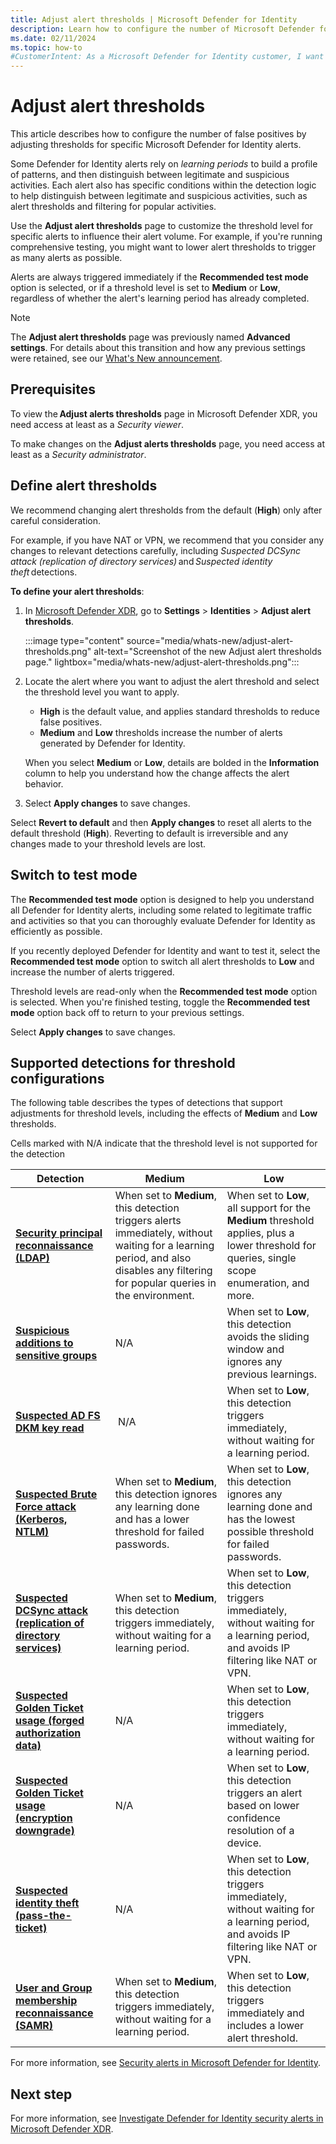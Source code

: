 ```yaml
---
title: Adjust alert thresholds | Microsoft Defender for Identity
description: Learn how to configure the number of Microsoft Defender for Identity alerts triggered of specific alert types by adjusting alert thresholds.
ms.date: 02/11/2024
ms.topic: how-to
#CustomerIntent: As a Microsoft Defender for Identity customer, I want to reduce the number of false positives by adjusting thresholds for specific alerts.
---
```


# Adjust alert thresholds

This article describes how to configure the number of false positives by adjusting thresholds for specific Microsoft Defender for Identity alerts.

Some Defender for Identity alerts rely on *learning periods* to build a profile of patterns, and then distinguish between legitimate and suspicious activities. Each alert also has specific conditions within the detection logic to help distinguish between legitimate and suspicious activities, such as alert thresholds and filtering for popular activities. 

Use the **Adjust alert thresholds** page to customize the threshold level for specific alerts to influence their alert volume. For example, if you're running comprehensive testing, you might want to lower alert thresholds to trigger as many alerts as possible.

Alerts are always triggered immediately if the **Recommended test mode** option is selected, or if a threshold level is set to **Medium** or **Low**, regardless of whether the alert's learning period has already completed.

> [!NOTE]
> The **Adjust alert thresholds** page was previously named **Advanced settings**. For details about this transition and how any previous settings were retained, see our [What's New announcement](whats-new.md#enhanced-user-experience-for-adjusting-alert-thresholds-preview).

## Prerequisites

To view the **Adjust alerts thresholds** page in Microsoft Defender XDR, you need access at least as a *Security viewer*.

To make changes on the **Adjust alerts thresholds** page, you need access at least as a *Security administrator*.

## Define alert thresholds

We recommend changing alert thresholds from the default (**High**) only after careful consideration. 

For example, if you have NAT or VPN, we recommend that you consider any changes to relevant detections carefully, including *Suspected DCSync attack (replication of directory services)* and *Suspected identity theft* detections.

**To define your alert thresholds**:

1. In [Microsoft Defender XDR](https://security.microsoft.com), go to **Settings** > **Identities** > **Adjust alert thresholds**.

    :::image type="content" source="media/whats-new/adjust-alert-thresholds.png" alt-text="Screenshot of the new Adjust alert thresholds page." lightbox="media/whats-new/adjust-alert-thresholds.png":::

1. Locate the alert where you want to adjust the alert threshold and select the threshold level you want to apply.

    - **High** is the default value, and applies standard thresholds to reduce false positives. 
    - **Medium** and **Low** thresholds increase the number of alerts generated by Defender for Identity.

    When you select **Medium** or **Low**, details are bolded in the **Information** column to help you understand how the change affects the alert behavior.

1. Select **Apply changes** to save changes.

Select **Revert to default** and then **Apply changes** to reset all alerts to the default threshold (**High**). Reverting to default is irreversible and any changes made to your threshold levels are lost.

## Switch to test mode

The **Recommended test mode** option is designed to help you understand all Defender for Identity alerts, including some related to legitimate traffic and activities so that you can thoroughly evaluate Defender for Identity as efficiently as possible.

If you recently deployed Defender for Identity and want to test it, select the **Recommended test mode** option to switch all alert thresholds to **Low** and increase the number of alerts triggered. 

Threshold levels are read-only when the **Recommended test mode** option is selected. When you're finished testing, toggle the **Recommended test mode** option back off to return to your previous settings.

Select **Apply changes** to save changes.

## Supported detections for threshold configurations

The following table describes the types of detections that support adjustments for threshold levels, including the effects of **Medium** and **Low** thresholds.

Cells marked with N/A indicate that the threshold level is not supported for the detection

| Detection | Medium | Low |
| --- | --- | --- |
| **[Security principal reconnaissance (LDAP)](credential-access-alerts.md#security-principal-reconnaissance-ldap-external-id-2038)** | When set to **Medium**, this detection triggers alerts immediately, without waiting for a learning period, and also disables any filtering for popular queries in the environment.| When set to **Low**, all support for the **Medium** threshold applies, plus a lower threshold for queries, single scope enumeration, and more. |
| **[Suspicious additions to sensitive groups](persistence-privilege-escalation-alerts.md#suspicious-additions-to-sensitive-groups-external-id-2024)** |N/A | When set to **Low**, this detection avoids the sliding window and ignores any previous learnings. |
| **[Suspected AD FS DKM key read](credential-access-alerts.md#suspected-ad-fs-dkm-key-read-external-id-2413)** |  N/A | When set to **Low**, this detection triggers immediately, without waiting for a learning period. |
| **[Suspected Brute Force attack (Kerberos, NTLM)](credential-access-alerts.md#suspected-brute-force-attack-kerberos-ntlm-external-id-2023)** | When set to **Medium**, this detection ignores any learning done and has a lower threshold for failed passwords. | When set to **Low**, this detection ignores any learning done and has the lowest possible threshold for failed passwords. |
| **[Suspected DCSync attack (replication of directory services)](credential-access-alerts.md#suspected-dcsync-attack-replication-of-directory-services-external-id-2006)** | When set to **Medium**, this detection triggers immediately, without waiting for a learning period. | When set to **Low**, this detection triggers immediately, without waiting for a learning period, and avoids IP filtering like NAT or VPN. |
| **[Suspected Golden Ticket usage (forged authorization data)](credential-access-alerts.md#suspected-golden-ticket-usage-forged-authorization-data-external-id-2013)** | N/A| When set to **Low**, this detection triggers immediately, without waiting for a learning period. |
| **[Suspected Golden Ticket usage (encryption downgrade)](persistence-privilege-escalation-alerts.md#suspected-golden-ticket-usage-encryption-downgrade-external-id-2009)** | N/A| When set to **Low**, this detection triggers an alert based on lower confidence resolution of a device. |
| **[Suspected identity theft (pass-the-ticket)](lateral-movement-alerts.md#suspected-identity-theft-pass-the-ticket-external-id-2018)** | N/A | When set to **Low**, this detection triggers immediately, without waiting for a learning period, and avoids IP filtering like NAT or VPN. |
| **[User and Group membership reconnaissance (SAMR)](reconnaissance-discovery-alerts.md#user-and-group-membership-reconnaissance-samr-external-id-2021)** | When set to **Medium**, this detection triggers immediately, without waiting for a learning period. | When set to **Low**, this detection triggers immediately and includes a lower alert threshold. |

For more information, see [Security alerts in Microsoft Defender for Identity](alerts-overview.md).

## Next step

For more information, see [Investigate Defender for Identity security alerts in Microsoft Defender XDR](manage-security-alerts.md).
